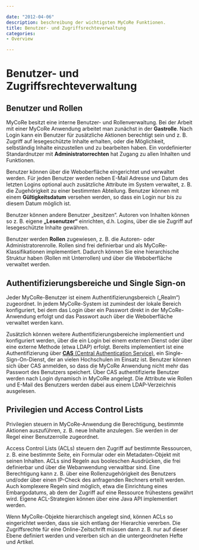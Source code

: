 ```yaml
---

date: "2012-04-06"
description: beschreibung der wichtigsten MyCoRe Funktionen.
title: Benutzer- und Zugriffsrechteverwaltung
categories:
- Overview

---
```


# Benutzer- und Zugriffsrechteverwaltung

## Benutzer und Rollen

MyCoRe besitzt eine interne Benutzer- und Rollenverwaltung.
Bei der Arbeit mit einer MyCoRe Anwendung arbeitet man zunächst in der **Gastrolle**.
Nach Login kann ein Benutzer für zusätzliche Aktionen berechtigt sein und z. B.
Zugriff auf lesegeschützte Inhalte erhalten, oder die Möglichkeit, selbständig Inhalte
einzustellen und zu bearbeiten haben. Ein vordefinierter Standardnutzer mit **Administratorrechten**
hat Zugang zu allen Inhalten und Funktionen.

Benutzer können über die Weboberfläche eingerichtet und verwaltet werden.
Für jeden Benutzer werden neben E-Mail Adresse und Datum des letzten Logins optional
auch zusätzliche Attribute im System verwaltet, z. B. die Zugehörigkeit zu einer bestimmten Abteilung.
Benutzer können mit einem **Gültigkeitsdatum** versehen werden, so dass ein Login nur bis zu diesem Datum
möglich ist.

Benutzer können andere Benutzer „besitzen“. Autoren von Inhalten können so z. B. eigene **„Lesenutzer“** einrichten,
d.h. Logins, über die sie Zugriff auf lesegeschützte Inhalte gewähren.

Benutzer werden <strong>Rollen</strong> zugewiesen, z. B. die Autoren- oder Administratorenrolle.
Rollen sind frei definierbar und als MyCoRe-Klassifikationen implementiert. Dadurch können Sie
eine hierarchische Struktur haben (Rollen mit Unterrollen) und über die Weboberfläche verwaltet werden.

## Authentifizierungsbereiche und Single Sign-on

Jeder MyCoRe-Benutzer ist einem Authentifizierungsbereich („Realm“) zugeordnet. In jedem MyCoRe-System ist zumindest
der lokale Bereich konfiguriert, bei dem das Login über ein Passwort direkt in der MyCoRe-Anwendung erfolgt und
das Passwort auch über die Weboberfläche verwaltet werden kann.

Zusätzlich können weitere Authentifizierungsbereiche implementiert und konfiguriert werden, über die ein Login bei einem
externen Dienst oder über eine externe Methode (etwa LDAP) erfolgt. Bereits implementiert ist eine Authentifizierung über
[**CAS** (Central Authentication Service)](http://www.jasig.org/cas), ein Single-Sign-On-Dienst,
der an vielen Hochschulen im Einsatz ist. Benutzer können sich über CAS anmelden, so dass die MyCoRe Anwendung nicht mehr das Passwort des Benutzers speichert. Über CAS authentifizierte Benutzer werden nach Login dynamisch in MyCoRe angelegt.
Die Attribute wie Rollen und E-Mail des Benutzers werden dabei aus einem LDAP-Verzeichnis ausgelesen.

## Privilegien und Access Control Lists

Privilegien steuern in MyCoRe-Anwendung die Berechtigung, bestimmte Aktionen auszuführen, z. B. neue Inhalte anzulegen.
Sie werden in der Regel einer Benutzerrolle zugeordnet.

Access Control Lists (ACLs) steuern den Zugriff auf bestimmte Ressourcen, z. B. eine bestimmte Seite, ein Formular oder ein Metadaten-Objekt mit
seinen Inhalten. ACLs sind Regeln aus booleschen Ausdrücken, die frei definierbar und über die Webanwendung verwaltbar sind.
Eine Berechtigung kann z. B. über eine Rollenzugehörigkeit des Benutzers und/oder über einen IP-Check des anfragenden Rechners erteilt werden.
Auch komplexere Regeln sind möglich, etwa die Einrichtung eines Embargodatums, ab dem der Zugriff auf eine Ressource frühestens gewährt wird.
Eigene ACL-Strategien können über eine Java API implementiert werden.

Wenn MyCoRe-Objekte hierarchisch angelegt sind, können ACLs so eingerichtet werden, dass sie sich entlang der Hierarchie vererben.
Die Zugriffsrechte für eine Online-Zeitschrift müssen dann z. B. nur auf dieser Ebene definiert werden und vererben sich an die
untergeordneten Hefte und Artikel.